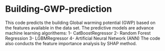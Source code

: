 # Building-GWP-prediction
This code predicts the building Global warming potential (GWP) based on the features available in the data set.
The predictive models are advance machine learning algorithems: 1- CatBoostRegressor 2- Random Forest Regression 3- LGBMRegressor 4- Artificial Neural Network (ANN)
The code also conducts the feature importance analysis by SHAP method.
